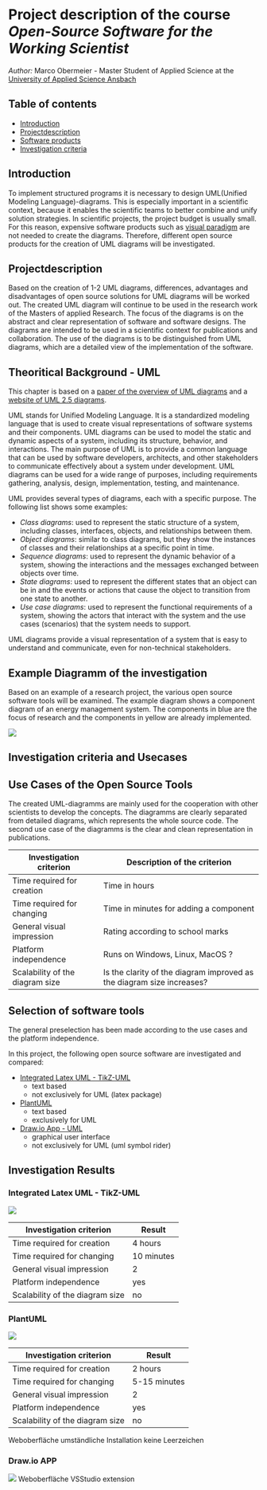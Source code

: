 # Project description of the course *Open-Source Software for the Working Scientist*
*Author:* Marco Obermeier - Master Student of Applied Science at the [University of Applied Science Ansbach](https://www.hs-ansbach.de/en/home/) 

## Table of contents

- [Introduction](#introduction)
- [Projectdescription](#Projectdescription)
- [Software products](#software-products)
- [Investigation criteria](#Investigation-criteria)



## Introduction
	
To implement structured programs it is necessary to design UML(Unified Modeling Language)-diagrams. 
This is especially important in a scientific context, because it enables the scientific teams to better combine and unify solution strategies.
In scientific projects, the project budget is usually small. For this reason, expensive software products such as [visual paradigm](https://www.visual-paradigm.com/) are not needed to create the diagrams. Therefore, different open source products for the creation of UML diagrams will be investigated.
	
	
## Projectdescription
	
Based on the creation of 1-2 UML diagrams, differences, advantages and disadvantages of open source solutions for UML diagrams will be worked out.
The created UML diagram will continue to be used in the research work of the Masters of applied Research. 
The focus of the diagrams is on the abstract and clear representation of software and software designs. The diagrams are intended to be used in a scientific context for publications and collaboration. The use of the diagrams is to be distinguished from UML diagrams, which are a detailed view of the implementation of the software.


## Theoritical Background - UML

This chapter is based on a [paper of the overview of UML diagrams](https://doi.org/10.1075/idj.11.2.07akk) and a [website of UML 2.5 diagrams](https://www.uml-diagrams.org/uml-25-diagrams.html).

UML stands for Unified Modeling Language. It is a standardized modeling language that is used to create visual representations of software systems and their components. UML diagrams can be used to model the static and dynamic aspects of a system, including its structure, behavior, and interactions. The main purpose of UML is to provide a common language that can be used by software developers, architects, and other stakeholders to communicate effectively about a system under development. UML diagrams can be used for a wide range of purposes, including requirements gathering, analysis, design, implementation, testing, and maintenance.

UML provides several types of diagrams, each with a specific purpose. The following list shows some examples:

- *Class diagrams*: used to represent the static structure of a system, including classes, interfaces, objects, and relationships between them.
- *Object diagrams*: similar to class diagrams, but they show the instances of classes and their relationships at a specific point in time.
- *Sequence diagrams*: used to represent the dynamic behavior of a system, showing the interactions and the messages exchanged between objects over time.
- *State diagrams*: used to represent the different states that an object can be in and the events or actions that cause the object to transition from one state to another.
- *Use case diagrams*: used to represent the functional requirements of a system, showing the actors that interact with the system and the use cases (scenarios) that the system needs to support.
  
UML diagrams provide a visual representation of a system that is easy to understand and communicate, even for non-technical stakeholders.


	
## Example Diagramm of the investigation
Based on an example of a research project, the various open source software tools will be examined. 
The example diagram shows a component diagram of an energy management system. The components in blue are the focus of research and the components in yellow are already implemented.

![](Diagramms/Hand/uml.PNG)
	
## Investigation criteria and Usecases

## Use Cases of the Open Source Tools
The created UML-diagramms are mainly used for the cooperation with other scientists to develop the
concepts. The diagramms are clearly separated from detailed diagrams, which represents the whole source code. The second use case of the diagramms is the clear and clean representation in publications.

Investigation criterion | Description of the criterion
-------- | -------- 
Time required for creation   | Time in hours 
Time required for changing   | Time in minutes for adding a component
General visual impression | Rating according to school marks
Platform independence | Runs on Windows, Linux, MacOS ?
Scalability of the diagram size | Is the clarity of the diagram improved as the diagram size increases?


## Selection of software tools

The general preselection has been made according to the use cases and the platform independence.
	
In this project, the following open source software are investigated and compared:
- [Integrated Latex UML - TikZ-UML](https://perso.ensta-paris.fr/~kielbasi/tikzuml/index.php)
  - text based
  - not exclusively for UML (latex package)
- [PlantUML](https://plantuml.com/de/)
  - text based
  - exclusively for UML
- [Draw.io App - UML](https://drawio-app.com/uml-diagrams/)
  - graphical user interface
  - not exclusively for UML (uml symbol rider)


## Investigation Results 

### Integrated Latex UML - TikZ-UML

![](Diagramms/Tikz-Latex-UML/uml.PNG)

Investigation criterion | Result
-------- | -------- 
Time required for creation   | 4 hours 
Time required for changing   | 10 minutes 
General visual impression | 2
Platform independence | yes
Scalability of the diagram size | no



### PlantUML
![](Diagramms/PlantUML/overview.png)

Investigation criterion | Result
-------- | -------- 
Time required for creation   | 2 hours 
Time required for changing   | 5-15 minutes 
General visual impression | 2
Platform independence | yes
Scalability of the diagram size | no

Weboberfläche
umständliche Installation
keine Leerzeichen


### Draw.io APP
![](Diagramms/DrawIO/uml.png)
Weboberfläche
VSStudio extension


	